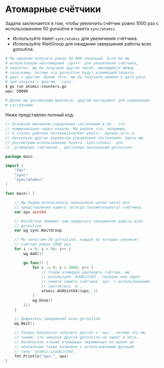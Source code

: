 # Атомарные счётчики

Задача заключается в том, чтобы увеличить счётчик ровно 1000 раз с использованием 50 goroutine и пакета `sync/atomic`.

- Используйте пакет `sync/atomic` для увеличения счётчика.
- Используйте WaitGroup для ожидания завершения работы всех goroutine.

```sh
# Мы ожидаем получить ровно 50 000 операций. Если бы мы
# использовали неатомарный `ops++` для увеличения счётчика,
# вероятно, мы бы получили другое число, меняющееся между
# запусками, потому что goroutine будут взаимодействовать
# друг с другом. Кроме того, мы бы получили ошибки о дата-расе
# при запуске с флагом `-race`.
$ go run atomic-counters.go
ops: 50000

# Далее мы рассмотрим мьютексы, другой инструмент для управления
# состоянием.
```

Ниже представлен полный код:

```go
// Основной механизм управления состоянием в Go - это
// коммуникация через каналы. Мы видели это, например,
// в [пулах рабочих потоков](worker-pools). Однако есть и
// несколько других вариантов управления состоянием. Здесь мы
// рассмотрим использование пакета `sync/atomic` для
// _атомарных счётчиков_, доступных нескольким goroutine.

package main

import (
	"fmt"
	"sync"
	"sync/atomic"
)

func main() {

	// Мы будем использовать незнаковое целое число для
	// представления нашего (всегда положительного) счётчика.
	var ops uint64

	// WaitGroup поможет нам дождаться завершения работы всех
	// goroutine.
	var wg sync.WaitGroup

	// Мы запустим 50 goroutine, каждая из которых увеличит
	// счётчик ровно 1000 раз.
	for i := 0; i < 50; i++ {
		wg.Add(1)

		go func() {
			for c := 0; c < 1000; c++ {
				// Чтобы атомарно увеличить счётчик, мы
				// используем `AddUint64`, передав ему адрес
				// памяти нашего счётчика `ops` с использованием
				// синтаксиса `&`.
				atomic.AddUint64(&ops, 1)
			}
			wg.Done()
		}()
	}

	// Дождитесь завершения всех goroutine.
	wg.Wait()

	// Теперь безопасно получить доступ к `ops`, потому что мы
	// знаем, что никакая другая goroutine не пишет в него.
	// Безопасное чтение атомарных переменных во время их
	// обновления также возможно с использованием функций
	// типа `atomic.LoadUint64`.
	fmt.Println("ops:", ops)
}

```
